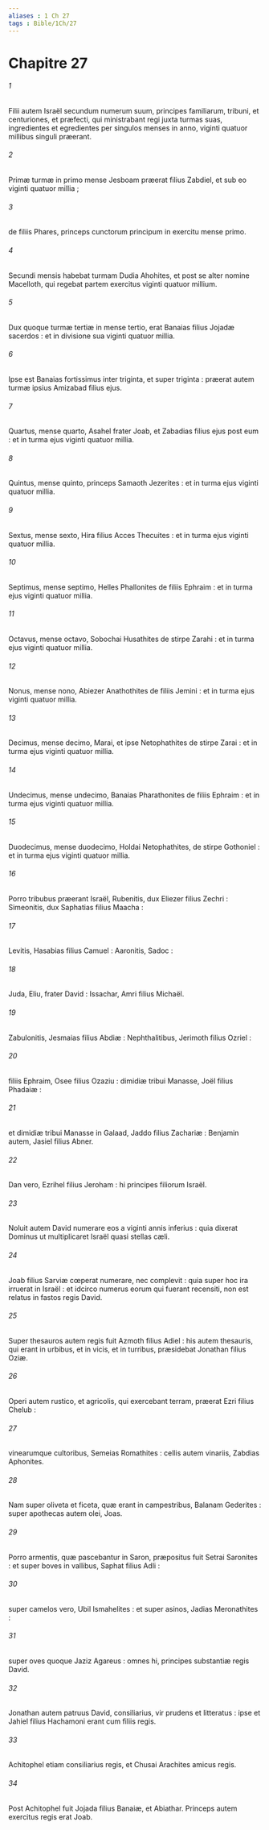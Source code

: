 ```yaml
---
aliases : 1 Ch 27
tags : Bible/1Ch/27
---
```


# Chapitre 27

###### 1
Filii autem Israël secundum numerum suum, principes familiarum, tribuni, et centuriones, et præfecti, qui ministrabant regi juxta turmas suas, ingredientes et egredientes per singulos menses in anno, viginti quatuor millibus singuli præerant.
###### 2
Primæ turmæ in primo mense Jesboam præerat filius Zabdiel, et sub eo viginti quatuor millia ;
###### 3
de filiis Phares, princeps cunctorum principum in exercitu mense primo.
###### 4
Secundi mensis habebat turmam Dudia Ahohites, et post se alter nomine Macelloth, qui regebat partem exercitus viginti quatuor millium.
###### 5
Dux quoque turmæ tertiæ in mense tertio, erat Banaias filius Jojadæ sacerdos : et in divisione sua viginti quatuor millia.
###### 6
Ipse est Banaias fortissimus inter triginta, et super triginta : præerat autem turmæ ipsius Amizabad filius ejus.
###### 7
Quartus, mense quarto, Asahel frater Joab, et Zabadias filius ejus post eum : et in turma ejus viginti quatuor millia.
###### 8
Quintus, mense quinto, princeps Samaoth Jezerites : et in turma ejus viginti quatuor millia.
###### 9
Sextus, mense sexto, Hira filius Acces Thecuites : et in turma ejus viginti quatuor millia.
###### 10
Septimus, mense septimo, Helles Phallonites de filiis Ephraim : et in turma ejus viginti quatuor millia.
###### 11
Octavus, mense octavo, Sobochai Husathites de stirpe Zarahi : et in turma ejus viginti quatuor millia.
###### 12
Nonus, mense nono, Abiezer Anathothites de filiis Jemini : et in turma ejus viginti quatuor millia.
###### 13
Decimus, mense decimo, Marai, et ipse Netophathites de stirpe Zarai : et in turma ejus viginti quatuor millia.
###### 14
Undecimus, mense undecimo, Banaias Pharathonites de filiis Ephraim : et in turma ejus viginti quatuor millia.
###### 15
Duodecimus, mense duodecimo, Holdai Netophathites, de stirpe Gothoniel : et in turma ejus viginti quatuor millia.
###### 16
Porro tribubus præerant Israël, Rubenitis, dux Eliezer filius Zechri : Simeonitis, dux Saphatias filius Maacha :
###### 17
Levitis, Hasabias filius Camuel : Aaronitis, Sadoc :
###### 18
Juda, Eliu, frater David : Issachar, Amri filius Michaël.
###### 19
Zabulonitis, Jesmaias filius Abdiæ : Nephthalitibus, Jerimoth filius Ozriel :
###### 20
filiis Ephraim, Osee filius Ozaziu : dimidiæ tribui Manasse, Joël filius Phadaiæ :
###### 21
et dimidiæ tribui Manasse in Galaad, Jaddo filius Zachariæ : Benjamin autem, Jasiel filius Abner.
###### 22
Dan vero, Ezrihel filius Jeroham : hi principes filiorum Israël.
###### 23
Noluit autem David numerare eos a viginti annis inferius : quia dixerat Dominus ut multiplicaret Israël quasi stellas cæli.
###### 24
Joab filius Sarviæ cœperat numerare, nec complevit : quia super hoc ira irruerat in Israël : et idcirco numerus eorum qui fuerant recensiti, non est relatus in fastos regis David.
###### 25
Super thesauros autem regis fuit Azmoth filius Adiel : his autem thesauris, qui erant in urbibus, et in vicis, et in turribus, præsidebat Jonathan filius Oziæ.
###### 26
Operi autem rustico, et agricolis, qui exercebant terram, præerat Ezri filius Chelub :
###### 27
vinearumque cultoribus, Semeias Romathites : cellis autem vinariis, Zabdias Aphonites.
###### 28
Nam super oliveta et ficeta, quæ erant in campestribus, Balanam Gederites : super apothecas autem olei, Joas.
###### 29
Porro armentis, quæ pascebantur in Saron, præpositus fuit Setrai Saronites : et super boves in vallibus, Saphat filius Adli :
###### 30
super camelos vero, Ubil Ismahelites : et super asinos, Jadias Meronathites :
###### 31
super oves quoque Jaziz Agareus : omnes hi, principes substantiæ regis David.
###### 32
Jonathan autem patruus David, consiliarius, vir prudens et litteratus : ipse et Jahiel filius Hachamoni erant cum filiis regis.
###### 33
Achitophel etiam consiliarius regis, et Chusai Arachites amicus regis.
###### 34
Post Achitophel fuit Jojada filius Banaiæ, et Abiathar. Princeps autem exercitus regis erat Joab.
